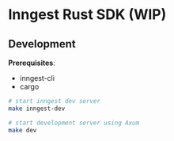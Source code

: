 # Inngest Rust SDK (WIP)

## Development

**Prerequisites**:
- inngest-cli
- cargo

``` sh
# start inngest dev server
make inngest-dev

# start development server using Axum
make dev
```
